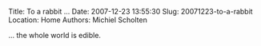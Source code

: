 Title: To a rabbit ...
Date: 2007-12-23 13:55:30
Slug: 20071223-to-a-rabbit
Location: Home
Authors: Michiel Scholten

<p>... the whole world is edible.</p>
